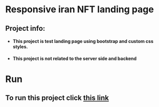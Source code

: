# Responsive iran NFT landing page
## Project info:
- #### This project is test landing page using bootstrap and custom css styles.
- #### This project is not related to the server side and backend

# Run
## To run this project click [this link](https://saeid-gholami.github.io/Iran-NFT/)
